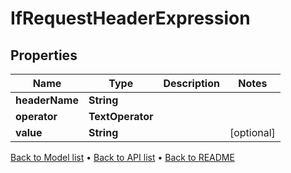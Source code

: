 

# IfRequestHeaderExpression


## Properties

| Name | Type | Description | Notes |
|------------ | ------------- | ------------- | -------------|
|**headerName** | **String** |  |  |
|**operator** | **TextOperator** |  |  |
|**value** | **String** |  |  [optional] |



[Back to Model list](../README.md#documentation-for-models) &#8226; [Back to API list](../README.md#documentation-for-api-endpoints) &#8226; [Back to README](../README.md)


